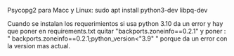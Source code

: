 Psycopg2 para Macc y Linux:
sudo apt install python3-dev libpq-dev

Cuando se instalan los requerimientos si usa python 3.10 da un error y hay que poner en requirements.txt quitar "backports.zoneinfo==0.2.1" y poner : " backports.zoneinfo==0.2.1;python_version<"3.9" " porque da un error con la version mas actual.
